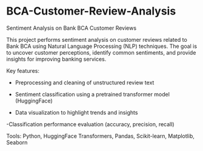 # BCA-Customer-Review-Analysis


Sentiment Analysis on Bank BCA Customer Reviews

This project performs sentiment analysis on customer reviews related to Bank BCA using Natural Language Processing (NLP) techniques. The goal is to uncover customer perceptions, identify common sentiments, and provide insights for improving banking services.

Key features:

- Preprocessing and cleaning of unstructured review text

- Sentiment classification using a pretrained transformer model (HuggingFace)

- Data visualization to highlight trends and insights

-Classification performance evaluation (accuracy, precision, recall)

Tools: Python, HuggingFace Transformers, Pandas, Scikit-learn, Matplotlib, Seaborn
